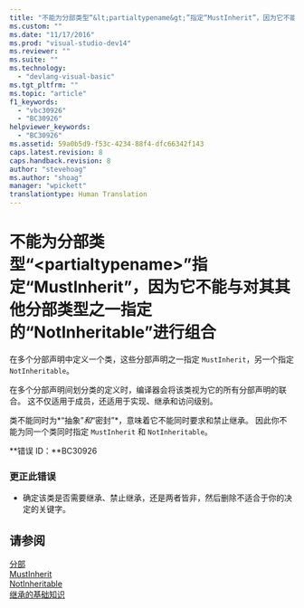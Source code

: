 ```yaml
---
title: "不能为分部类型“&lt;partialtypename&gt;”指定“MustInherit”，因为它不能与对其其他分部类型之一指定的“NotInheritable”进行组合 | Microsoft Docs"
ms.custom: ""
ms.date: "11/17/2016"
ms.prod: "visual-studio-dev14"
ms.reviewer: ""
ms.suite: ""
ms.technology: 
  - "devlang-visual-basic"
ms.tgt_pltfrm: ""
ms.topic: "article"
f1_keywords: 
  - "vbc30926"
  - "BC30926"
helpviewer_keywords: 
  - "BC30926"
ms.assetid: 59a0b5d9-f53c-4234-88f4-dfc66342f143
caps.latest.revision: 8
caps.handback.revision: 8
author: "stevehoag"
ms.author: "shoag"
manager: "wpickett"
translationtype: Human Translation
---
```

# 不能为分部类型“&lt;partialtypename&gt;”指定“MustInherit”，因为它不能与对其其他分部类型之一指定的“NotInheritable”进行组合
在多个分部声明中定义一个类，这些分部声明之一指定 `MustInherit`，另一个指定 `NotInheritable`。  
  
 在多个分部声明间划分类的定义时，编译器会将该类视为它的所有分部声明的联合。 这不仅适用于成员，还适用于实现、继承和访问级别。  
  
 类不能同时为*“抽象”*和*“密封”*，意味着它不能同时要求和禁止继承。 因此你不能为同一个类同时指定 `MustInherit` 和 `NotInheritable`。  
  
 **错误 ID：**BC30926  
  
### 更正此错误  
  
-   确定该类是否需要继承、禁止继承，还是两者皆非，然后删除不适合于你的决定的关键字。  
  
## 请参阅  
 [分部](../../visual-basic/language-reference/modifiers/partial.md)   
 [MustInherit](../../visual-basic/language-reference/modifiers/mustinherit.md)   
 [NotInheritable](../../visual-basic/language-reference/modifiers/notinheritable.md)   
 [继承的基础知识](../../visual-basic/programming-guide/language-features/objects-and-classes/inheritance-basics.md)